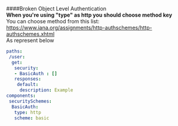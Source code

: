 ####Broken Object Level Authentication  
**When you're using "type" as http you should choose method key**  
You can choose method from this list: 
https://www.iana.org/assignments/http-authschemes/http-authschemes.xhtml  
As represent below 
```yaml
paths:
 /user:
  get:
   security:
   - BasicAuth : []
   responses:
    default:
     description: Example
components:
 securitySchemes:
  BasicAuth:
   type: http
   scheme: basic
```